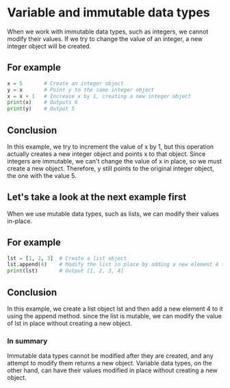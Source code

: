 # Variable and immutable data types

When we work with immutable data types, such as integers, we cannot modify their values. If we try to change the value of an integer, a new integer object will be created.

## For example

```python
x = 5       # Create an integer object
y = x       # Point y to the same integer object
x = x + 1   # Increase x by 1, creating a new integer object
print(x)    # Outputs 6
print(y)    # Output 5
```

## Conclusion

In this example, we try to increment the value of x by 1, but this operation actually creates a new integer object and points x to that object. Since integers are immutable, we can't change the value of x in place, so we must create a new object. Therefore, y still points to the original integer object, the one with the value 5.

## Let's take a look at the next example first

When we use mutable data types, such as lists, we can modify their values in-place.

## For example

```python
lst = [1, 2, 3]  # Create a list object
lst.append(4)    # Modify the list in place by adding a new element 4 to it
print(lst)       # Output [1, 2, 3, 4]
```

## Conclusion

In this example, we create a list object lst and then add a new element 4 to it using the append method. since the list is mutable, we can modify the value of lst in place without creating a new object.

### In summary

Immutable data types cannot be modified after they are created, and any attempt to modify them returns a new object. Variable data types, on the other hand, can have their values modified in place without creating a new object.
